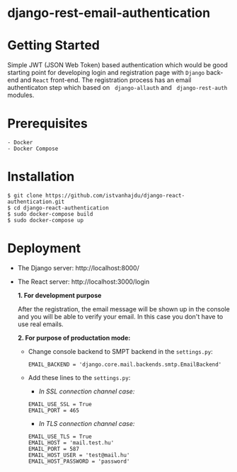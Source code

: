 # django-rest-email-authentication

# Getting Started

Simple JWT (JSON Web Token) based authentication which would be good starting point for developing login and
registration page with ```Django```  back-end and ```React``` front-end. The registration process has an email authenticaton 
step which based on ``` django-allauth```  and ``` django-rest-auth``` modules.

# Prerequisites
```
- Docker
- Docker Compose
```

# Installation

```
$ git clone https://github.com/istvanhajdu/django-react-authentication.git
$ cd django-react-authentication
$ sudo docker-compose build 
$ sudo docker-compose up
```

# Deployment

- The Django server: http://localhost:8000/
- The React server: http://localhost:3000/login

   **1. For development purpose**

    After the registration, the email message will be shown up in the console and you will be able to verify your email. In       this case you don't have to use real emails.

    **2. For purpose of productation mode:**

     * Change console backend to SMPT backend in the ```settings.py```: 

       ```EMAIL_BACKEND = 'django.core.mail.backends.smtp.EmailBackend'```

     * Add these lines to the ```settings.py```:

       - *In SSL connection channel case:*
       ```
       EMAIL_USE_SSL = True
       EMAIL_PORT = 465
       ```
       - *In TLS connection channel case:*
       ```
       EMAIL_USE_TLS = True
       EMAIL_HOST = 'mail.test.hu'
       EMAIL_PORT = 587
       EMAIL_HOST_USER = 'test@mail.hu'
       EMAIL_HOST_PASSWORD = 'password'
        ```
      
